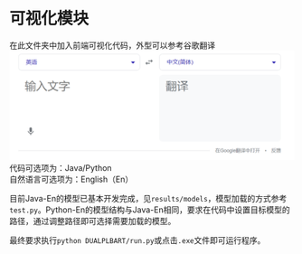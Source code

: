 # 可视化模块
在此文件夹中加入前端可视化代码，外型可以参考谷歌翻译
![](figures/google-trans.png)
代码可选项为：Java/Python  
自然语言可选项为：English（En）

目前Java-En的模型已基本开发完成，见`results/models`，模型加载的方式参考`test.py`。Python-En的模型结构与Java-En相同，要求在代码中设置目标模型的路径，通过调整路径即可选择需要加载的模型。

最终要求执行`python DUALPLBART/run.py`或点击`.exe`文件即可运行程序。
